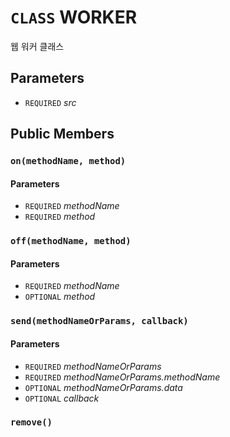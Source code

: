 # `CLASS` WORKER
웹 워커 클래스

## Parameters
* `REQUIRED` *src*

## Public Members

### `on(methodName, method)`
#### Parameters
* `REQUIRED` *methodName*
* `REQUIRED` *method*

### `off(methodName, method)`
#### Parameters
* `REQUIRED` *methodName*
* `OPTIONAL` *method*

### `send(methodNameOrParams, callback)`
#### Parameters
* `REQUIRED` *methodNameOrParams*
* `REQUIRED` *methodNameOrParams.methodName*
* `OPTIONAL` *methodNameOrParams.data*
* `OPTIONAL` *callback*

### `remove()`
